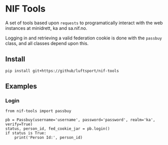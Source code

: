 # NIF Tools
A set of tools based upon `requests` to programatically interact with the web instances at minidrett, ka and sa.nif.no.

Logging in and retrieving a valid federation cookie is done with the `passbuy` class, and all classes depend upon this.
## Install
```
pip install git+https://github/luftsport/nif-tools
```

## Examples

### Login
```
from nif-tools import passbuy

pb = Passbuy(username='username', password='password', realm='ka', verify=True)
status, person_id, fed_cookie_jar = pb.login()
if status is True:
    print('Person Id:', person_id)
```

